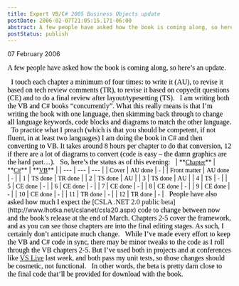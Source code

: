 ```yaml
---
title: Expert VB/C# 2005 Business Objects update
postDate: 2006-02-07T21:05:15.171-06:00
abstract: A few people have asked how the book is coming along, so here’s an update.
postStatus: publish
---
```

07 February 2006

<font face="Times New Roman" color="#000000" size="3">A few people have asked how the book is coming along, so here’s an update.</font>

<?xml:namespace prefix = o ns = "urn:schemas-microsoft-com:office:office" /><o:p><font face="Times New Roman" color="#000000" size="3">&nbsp;</font></o:p>

<font face="Times New Roman" color="#000000" size="3">I touch each chapter a minimum of four times: to write it (AU), to revise it based on tech review comments (TR), to revise it based on copyedit questions (CE) and to do a final review after layout/typesetting (TS).</font>

<o:p><font face="Times New Roman" color="#000000" size="3">&nbsp;</font></o:p>

<font face="Times New Roman" color="#000000" size="3">I am writing both the VB and C# books “concurrently”. What this really means is that I’m writing the book with one language, then skimming back through to change all language keywords, code blocks and diagrams to match the other language. </font>

<o:p><font face="Times New Roman" color="#000000" size="3">&nbsp;</font></o:p>

<font face="Times New Roman" color="#000000" size="3">To practice what I preach (which is that you should be competent, if not fluent, in at least two languages) I am doing the book in C# and then converting to VB. It takes around 8 hours per chapter to do that conversion, 12 if there are a lot of diagrams to convert (code is easy – the damn graphics are the hard part…).</font>

<o:p><font face="Times New Roman" color="#000000" size="3">&nbsp;</font></o:p>

<font face="Times New Roman" color="#000000" size="3">So, here’s the status as of this evening:</font>

<o:p><font face="Times New Roman" color="#000000" size="3">&nbsp;</font></o:p>




| **<u><font color="#000000"><font face="Times New Roman">Chapter<o:p></o:p></font></font></u>** | **<u><font color="#000000"><font face="Times New Roman">C#<o:p></o:p></font></font></u>** | **<u><font color="#000000"><font face="Times New Roman">VB<o:p></o:p></font></font></u>** |
| --- | --- | --- |
| <font face="Times New Roman" color="#000000">Cover</font> | <font face="Times New Roman" color="#000000">AU done</font> | <font face="Times New Roman" color="#000000">-</font> |
| <font face="Times New Roman" color="#000000">Front matter</font> | <font face="Times New Roman" color="#000000">AU done</font> | <font face="Times New Roman" color="#000000">-</font> |
| <font face="Times New Roman" color="#000000">1</font> | <font face="Times New Roman" color="#000000">TS done</font> | <font face="Times New Roman" color="#000000">TR done</font> |
| <font face="Times New Roman" color="#000000">2</font> | <font face="Times New Roman" color="#000000">TS done</font> | <font face="Times New Roman" color="#000000">AU</font> |
| <font face="Times New Roman" color="#000000">3</font> | <font face="Times New Roman" color="#000000">TS done</font> | <font face="Times New Roman" color="#000000">AU</font> |
| <font face="Times New Roman" color="#000000">4</font> | <font face="Times New Roman" color="#000000">TS</font> | <font face="Times New Roman" color="#000000">-</font> |
| <font face="Times New Roman" color="#000000">5 </font> | <font face="Times New Roman" color="#000000">CE done</font> | <font face="Times New Roman" color="#000000">-</font> |
| <font face="Times New Roman" color="#000000">6 </font> | <font face="Times New Roman" color="#000000">CE done</font> | <font face="Times New Roman" color="#000000">-</font> |
| <font face="Times New Roman" color="#000000">7 </font> | <font face="Times New Roman" color="#000000">CE done</font> | <font face="Times New Roman" color="#000000">-</font> |
| <font face="Times New Roman" color="#000000">8 </font> | <font face="Times New Roman" color="#000000">CE done</font> | <font face="Times New Roman" color="#000000">-</font> |
| <font face="Times New Roman" color="#000000">9 </font> | <font face="Times New Roman" color="#000000">CE done</font> | <font face="Times New Roman" color="#000000">-</font> |
| <font face="Times New Roman" color="#000000">10 </font> | <font face="Times New Roman" color="#000000">CE done</font> | <font face="Times New Roman" color="#000000">-</font> |
| <font face="Times New Roman" color="#000000">11 </font> | <font face="Times New Roman" color="#000000">TR done</font> | <font face="Times New Roman" color="#000000">-</font> |
| <font face="Times New Roman" color="#000000">12 </font> | <font face="Times New Roman" color="#000000">TR done</font> | <font face="Times New Roman" color="#000000">-</font> |


<o:p><font face="Times New Roman" color="#000000" size="3">&nbsp;</font></o:p>

<font face="Times New Roman" color="#000000" size="3">People have also asked how much I expect the </font>[<font face="Times New Roman" size="3">CSLA .NET 2.0 public beta</font>](http://www.lhotka.net/cslanet/csla20.aspx)<font face="Times New Roman" color="#000000" size="3"> code to change between now and the book’s release at the end of March. Chapters 2-5 cover the framework, and as you can see those chapters are into the final editing stages. As such, I certainly don’t anticipate much change.</font>

<o:p><font face="Times New Roman" color="#000000" size="3">&nbsp;</font></o:p>

<font face="Times New Roman" color="#000000" size="3">While I’ve made every effort to keep the VB and C# code in sync, there may be minor tweaks to the code as I roll through the VB chapters 2-5. But I’ve used both in projects and at conferences like <a href="http://www.vslive.com">VS Live</a> last week, and both pass my unit tests, so those changes should be cosmetic, not functional.</font>

<o:p><font face="Times New Roman" color="#000000" size="3">&nbsp;</font></o:p>

<font face="Times New Roman" color="#000000" size="3">In other words, the beta is pretty darn close to the final code that’ll be provided for download with the book.</font>
